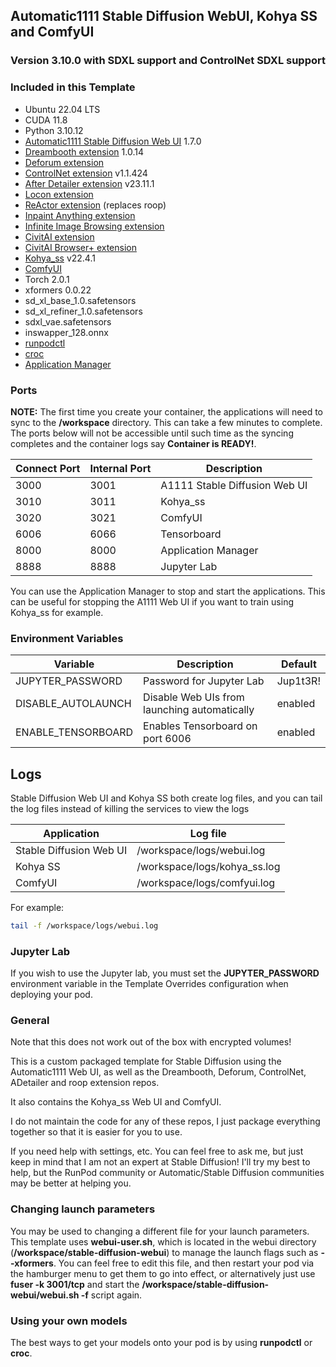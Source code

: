 ## Automatic1111 Stable Diffusion WebUI, Kohya SS and ComfyUI

### Version 3.10.0 with SDXL support and ControlNet SDXL support

### Included in this Template

* Ubuntu 22.04 LTS
* CUDA 11.8
* Python 3.10.12
* [Automatic1111 Stable Diffusion Web UI](
  https://github.com/AUTOMATIC1111/stable-diffusion-webui.git) 1.7.0
* [Dreambooth extension](
  https://github.com/d8ahazard/sd_dreambooth_extension) 1.0.14
* [Deforum extension](
  https://github.com/deforum-art/sd-webui-deforum)
* [ControlNet extension](
  https://github.com/Mikubill/sd-webui-controlnet) v1.1.424
* [After Detailer extension](
  https://github.com/Bing-su/adetailer) v23.11.1
* [Locon extension](
  https://github.com/ashleykleynhans/a1111-sd-webui-locon)
* [ReActor extension](https://github.com/Gourieff/sd-webui-reactor) (replaces roop)
* [Inpaint Anything extension](https://github.com/Uminosachi/sd-webui-inpaint-anything)
* [Infinite Image Browsing extension](https://github.com/zanllp/sd-webui-infinite-image-browsing)
* [CivitAI extension](https://github.com/civitai/sd_civitai_extension)
* [CivitAI Browser+ extension](https://github.com/BlafKing/sd-civitai-browser-plus)
* [Kohya_ss](https://github.com/bmaltais/kohya_ss) v22.4.1
* [ComfyUI](https://github.com/comfyanonymous/ComfyUI)
* Torch 2.0.1
* xformers 0.0.22
* sd_xl_base_1.0.safetensors
* sd_xl_refiner_1.0.safetensors
* sdxl_vae.safetensors
* inswapper_128.onnx
* [runpodctl](https://github.com/runpod/runpodctl)
* [croc](https://github.com/schollz/croc)
* [Application Manager](https://github.com/ashleykleynhans/app-manager)

### Ports

**NOTE:** The first time you create your container, the applications
will need to sync to the **/workspace** directory.  This can take
a few minutes to complete.  The ports below will not be accessible
until such time as the syncing completes and the container logs
say **Container is READY!**.

| Connect Port | Internal Port | Description                   |
|--------------|---------------|-------------------------------|
| 3000         | 3001          | A1111 Stable Diffusion Web UI |
| 3010         | 3011          | Kohya_ss                      |
| 3020         | 3021          | ComfyUI                       |
| 6006         | 6066          | Tensorboard                   |
| 8000         | 8000          | Application Manager           |
| 8888         | 8888          | Jupyter Lab                   |

You can use the Application Manager to stop and start
the applications.  This can be useful for stopping the
A1111 Web UI if you want to train using Kohya_ss for example.

### Environment Variables

| Variable           | Description                                  | Default  |
|--------------------|----------------------------------------------|----------|
| JUPYTER_PASSWORD   | Password for Jupyter Lab                     | Jup1t3R! |
| DISABLE_AUTOLAUNCH | Disable Web UIs from launching automatically | enabled  |
| ENABLE_TENSORBOARD | Enables Tensorboard on port 6006             | enabled  |

## Logs

Stable Diffusion Web UI and Kohya SS both create log
files, and you can tail the log files instead of
killing the services to view the logs

| Application             | Log file                     |
|-------------------------|------------------------------|
| Stable Diffusion Web UI | /workspace/logs/webui.log    |
| Kohya SS                | /workspace/logs/kohya_ss.log |
| ComfyUI                 | /workspace/logs/comfyui.log  |

For example:

```bash
tail -f /workspace/logs/webui.log
```

### Jupyter Lab

If you wish to use the Jupyter lab, you must set
the **JUPYTER_PASSWORD** environment variable in the
Template Overrides configuration when deploying
your pod.

### General

Note that this does not work out of the box with
encrypted volumes!

This is a custom packaged template for Stable Diffusion
using the Automatic1111 Web UI, as well as the Dreambooth,
Deforum, ControlNet, ADetailer and roop extension repos.

It also contains the Kohya_ss Web UI and ComfyUI.

I do not maintain the code for any of these repos,
I just package everything together so that it is
easier for you to use.

If you need help with settings, etc. You can feel free
to ask me, but just keep in mind that I am not an expert
at Stable Diffusion! I'll try my best to help, but the
RunPod community or Automatic/Stable Diffusion communities
may be better at helping you.

### Changing launch parameters

You may be used to changing a different file for your
launch parameters. This template uses **webui-user.sh**,
which is located in the webui directory
(**/workspace/stable-diffusion-webui**) to manage the
launch flags such as **--xformers**. You can feel free
to edit this file, and then restart your pod via the
hamburger menu to get them to go into effect, or
alternatively just use **fuser -k 3001/tcp** and start
the **/workspace/stable-diffusion-webui/webui.sh -f**
script again.

### Using your own models

The best ways to get your models onto your pod is
by using **runpodctl** or **croc**.